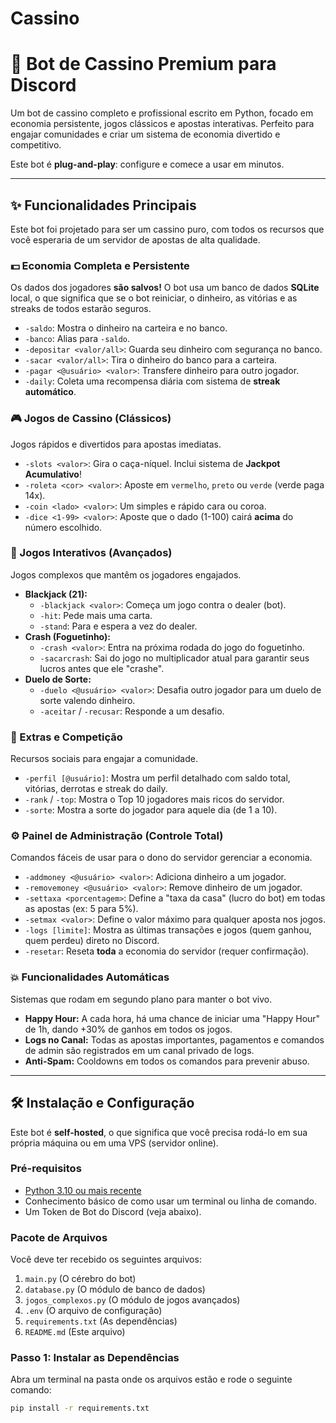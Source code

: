 # Cassino

# 🎰 Bot de Cassino Premium para Discord

Um bot de cassino completo e profissional escrito em Python, focado em economia persistente, jogos clássicos e apostas interativas. Perfeito para engajar comunidades e criar um sistema de economia divertido e competitivo.

Este bot é **plug-and-play**: configure e comece a usar em minutos.

---

## ✨ Funcionalidades Principais

Este bot foi projetado para ser um cassino puro, com todos os recursos que você esperaria de um servidor de apostas de alta qualidade.

### 💵 Economia Completa e Persistente
Os dados dos jogadores **são salvos!** O bot usa um banco de dados **SQLite** local, o que significa que se o bot reiniciar, o dinheiro, as vitórias e as streaks de todos estarão seguros.

* `-saldo`: Mostra o dinheiro na carteira e no banco.
* `-banco`: Alias para `-saldo`.
* `-depositar <valor/all>`: Guarda seu dinheiro com segurança no banco.
* `-sacar <valor/all>`: Tira o dinheiro do banco para a carteira.
* `-pagar <@usuário> <valor>`: Transfere dinheiro para outro jogador.
* `-daily`: Coleta uma recompensa diária com sistema de **streak automático**.

### 🎮 Jogos de Cassino (Clássicos)
Jogos rápidos e divertidos para apostas imediatas.

* `-slots <valor>`: Gira o caça-níquel. Inclui sistema de **Jackpot Acumulativo**!
* `-roleta <cor> <valor>`: Aposte em `vermelho`, `preto` ou `verde` (verde paga 14x).
* `-coin <lado> <valor>`: Um simples e rápido cara ou coroa.
* `-dice <1-99> <valor>`: Aposte que o dado (1-100) cairá **acima** do número escolhido.

### 🚀 Jogos Interativos (Avançados)
Jogos complexos que mantêm os jogadores engajados.

* **Blackjack (21):**
    * `-blackjack <valor>`: Começa um jogo contra o dealer (bot).
    * `-hit`: Pede mais uma carta.
    * `-stand`: Para e espera a vez do dealer.
* **Crash (Foguetinho):**
    * `-crash <valor>`: Entra na próxima rodada do jogo do foguetinho.
    * `-sacarcrash`: Sai do jogo no multiplicador atual para garantir seus lucros antes que ele "crashe".
* **Duelo de Sorte:**
    * `-duelo <@usuário> <valor>`: Desafia outro jogador para um duelo de sorte valendo dinheiro.
    * `-aceitar` / `-recusar`: Responde a um desafio.

### 🧠 Extras e Competição
Recursos sociais para engajar a comunidade.

* `-perfil [@usuário]`: Mostra um perfil detalhado com saldo total, vitórias, derrotas e streak do daily.
* `-rank` / `-top`: Mostra o Top 10 jogadores mais ricos do servidor.
* `-sorte`: Mostra a sorte do jogador para aquele dia (de 1 a 10).

### ⚙️ Painel de Administração (Controle Total)
Comandos fáceis de usar para o dono do servidor gerenciar a economia.

* `-addmoney <@usuário> <valor>`: Adiciona dinheiro a um jogador.
* `-removemoney <@usuário> <valor>`: Remove dinheiro de um jogador.
* `-settaxa <porcentagem>`: Define a "taxa da casa" (lucro do bot) em todas as apostas (ex: 5 para 5%).
* `-setmax <valor>`: Define o valor máximo para qualquer aposta nos jogos.
* `-logs [limite]`: Mostra as últimas transações e jogos (quem ganhou, quem perdeu) direto no Discord.
* `-resetar`: Reseta **toda** a economia do servidor (requer confirmação).

### 💥 Funcionalidades Automáticas
Sistemas que rodam em segundo plano para manter o bot vivo.

* **Happy Hour:** A cada hora, há uma chance de iniciar uma "Happy Hour" de 1h, dando +30% de ganhos em todos os jogos.
* **Logs no Canal:** Todas as apostas importantes, pagamentos e comandos de admin são registrados em um canal privado de logs.
* **Anti-Spam:** Cooldowns em todos os comandos para prevenir abuso.

---

## 🛠️ Instalação e Configuração

Este bot é **self-hosted**, o que significa que você precisa rodá-lo em sua própria máquina ou em uma VPS (servidor online).

### Pré-requisitos
* [Python 3.10 ou mais recente](https://www.python.org/downloads/)
* Conhecimento básico de como usar um terminal ou linha de comando.
* Um Token de Bot do Discord (veja abaixo).

### Pacote de Arquivos
Você deve ter recebido os seguintes arquivos:
1.  `main.py` (O cérebro do bot)
2.  `database.py` (O módulo de banco de dados)
3.  `jogos_complexos.py` (O módulo de jogos avançados)
4.  `.env` (O arquivo de configuração)
5.  `requirements.txt` (As dependências)
6.  `README.md` (Este arquivo)

### Passo 1: Instalar as Dependências
Abra um terminal na pasta onde os arquivos estão e rode o seguinte comando:
```bash
pip install -r requirements.txt
